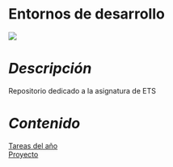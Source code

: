 # **Entornos de desarrollo**
![](https://www.aepd.es/sites/default/files/styles/imagen_listado_crop/public/2022-04/blog-brechas-entornos-pre.png?h=a09ccef0&itok=JLpLGzpR)

# ***Descripción***
Repositorio dedicado a la asignatura de ETS

# ***Contenido***  
[Tareas del año](Tareas/Readme.md)  
[Proyecto](https://github.com/adrianhrb/proyecto_ETS)
